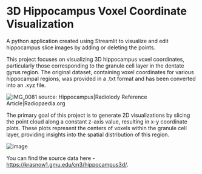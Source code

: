 # 3D Hippocampus Voxel Coordinate Visualization

A python application created using Streamlit to visualize and edit hippocampus slice images by adding or deleting the points.

This project focuses on visualizing 3D hippocampus voxel coordinates, particularly those corresponding to the granule cell layer in the dentate gyrus region. The original dataset, containing voxel coordinates for various hippocampal regions, was provided in a .txt format and has been converted into an .xyz file.

![IMG_0081](https://github.com/user-attachments/assets/f9610f36-2140-48e1-92bf-49f0eb8462f3)
source: Hippocampus|Radiolody Reference Article|Radiopaedia.org

The primary goal of this project is to generate 2D visualizations by slicing the point cloud along a constant z-axis value, resulting in x-y coordinate plots. These plots represent the centers of voxels within the granule cell layer, providing insights into the spatial distribution of this region.

![image](https://github.com/user-attachments/assets/6de98499-05ca-42fe-8a1f-3a034f1ca754)

You can find the source data here - https://krasnow1.gmu.edu/cn3/hippocampus3d/.
